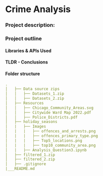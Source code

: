 # Crime Analysis

### Project description:


### Project outline


#### Libraries & APIs Used



#### TLDR - Conclusions


#### Folder structure
``` yml
.
│   ├── Data source zips                     
│   │   ├── Datasets_1.zip                        
│   │   ├── Datasets_2.zip 
│   ├── Resources                    
│   │   ├── Chicago_Community_Areas.svg                       
│   │   ├── Citywide Ward Map 2022.pdf
│   │   ├── Police_Districts.pdf
│   ├── holiday_seasons
│   |   ├── Images
│   |   |   ├── offences_and_arrests.png
│   |   |   ├── offences_primary_type.png
│   |   |   ├── Top5_locations.png
│   |   |   ├── top10_community_area.png
│   |   ├── Analysis_Question3.ipynb
│   ├── filtered_1.zip
│   ├── filtered_2.zip
│   ├── .gitignore            
|___README.md
``` 